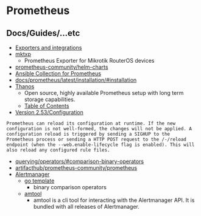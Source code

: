 # Prometheus


## Docs/Guides/...etc

* [Exporters and integrations](https://prometheus.io/docs/instrumenting/exporters/)
* [mktxp](https://github.com/akpw/mktxp)
    * Prometheus Exporter for Mikrotik RouterOS devices
* [prometheus-community/helm-charts](https://github.com/prometheus-community/helm-charts)
* [Ansible Collection for Prometheus](https://github.com/prometheus-community/ansible)
* [docs/prometheus/latest/installation/#installation](https://prometheus.io/docs/prometheus/latest/installation/#installation)
* [Thanos](https://thanos.io/)
    * Open source, highly available Prometheus setup with long term storage capabilities.
    * [Table of Contents](https://thanos.io/tip/components/query.md/)
* [Version 2.53/Configuration](https://prometheus.io/docs/prometheus/2.53/configuration/configuration/)

```
Prometheus can reload its configuration at runtime. If the new configuration is not well-formed, the changes will not be applied. A configuration reload is triggered by sending a SIGHUP to the Prometheus process or sending a HTTP POST request to the /-/reload endpoint (when the --web.enable-lifecycle flag is enabled). This will also reload any configured rule files.
```

* [querying/operators/#comparison-binary-operators](https://prometheus.io/docs/prometheus/latest/querying/operators/#comparison-binary-operators)
* [artifacthub/prometheus-community/prometheus](https://artifacthub.io/packages/helm/prometheus-community/prometheus)
* [Alertmanager](https://prometheus.io/docs/alerting/latest/overview/)
    * [go template](https://pkg.go.dev/text/template)
        * binary comparison operators
    * [amtool](https://github.com/prometheus/alertmanager?tab=readme-ov-file#amtool)
        * amtool is a cli tool for interacting with the Alertmanager API. It is bundled with all releases of Alertmanager.